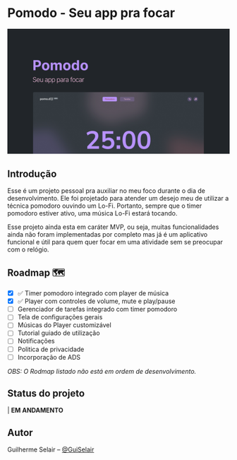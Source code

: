 # **Pomodo - Seu app pra focar**

![](.github/pomodo-cover.png)

## **Introdução**

Esse é um projeto pessoal pra auxiliar no meu foco durante o dia de desenvolvimento. Ele foi projetado para atender um desejo meu de utilizar a técnica pomodoro ouvindo um Lo-Fi. Portanto, sempre que o timer pomodoro estiver ativo, uma música Lo-Fi estará tocando.

Esse projeto ainda esta em caráter MVP, ou seja, muitas funcionalidades ainda não foram implementadas por completo mas já é um aplicativo funcional e útil para quem quer focar em uma atividade sem se preocupar com o relógio.

## Roadmap 🗺

- [x] :white_check_mark: Timer pomodoro integrado com player de música
- [x] :white_check_mark: Player com controles de volume, mute e play/pause
- [ ] Gerenciador de tarefas integrado com timer pomodoro
- [ ] Tela de configurações gerais
- [ ] Músicas do Player customizável
- [ ] Tutorial guiado de utilização
- [ ] Notificações
- [ ] Politica de privacidade
- [ ] Incorporação de ADS

_OBS: O Rodmap listado não está em ordem de desenvolvimento._

## **Status do projeto**

| **EM ANDAMENTO**

## **Autor**

Guilherme Selair – [@GuiSelair](https://github.com/GuiSelair)
